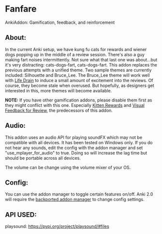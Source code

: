 # Fanfare
AnkiAddon: Gamification, feedback, and reinforcement

## About:
In the current Anki setup, we have kung fu cats for rewards and wiener dogs popping up in the middle of a review session. There's also a guy making fart noises intermittently. Not sure what that last one was about...but it's very distracting: cats-dogs-fart, cats-dogs-fart. This addon replaces the previous attempts with a unified theme. Two sample themes are currently included: Silhouette and Bruce_Lee. The Bruce_Lee theme will work well with <a href="https://ankiweb.net/shared/info/715575551">Life Drain</a> to induce a small amount of excitement into the reviews. Of course, they become stale when overused. But hopefully, as designers get interested in this, more themes will become available.  

<b>NOTE:</b> If you have other gamification addons, please disable them first as they might conflict with this one. Especially <a href="https://ankiweb.net/shared/info/1627107763">Kitten Rewards</a> and <a href="https://ankiweb.net/shared/info/1749604199">Visual Feedback for Review</a>, the predecessors of this addon.


## Audio:
This addon uses an audio API for playing soundFX which may not be compatible with all devices. It has been tested on Windows only. If you do not hear any sounds, edit the config with the addon manager and set "use_mplayer_for_audio" to true. Doing so will increase the lag time but should be portable across all devices.  

The volume can be change using the volume mixer of your OS.  


## Config:
You can use the addon manager to toggle certain features on/off. Anki 2.0 will require the <a href="https://ankiweb.net/shared/info/2058082580">backported addon manager</a> to change config settings.


## API USED:
playsound: https://pypi.org/project/playsound/#files

